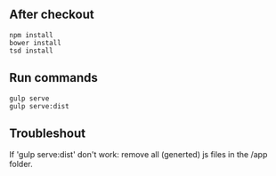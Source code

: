 ##	After checkout
	npm install
	bower install
	tsd install
	
## Run commands
	gulp serve
	gulp serve:dist
	
## Troubleshout
If 'gulp serve:dist' don't work: remove all (generted) js files in the /app folder.